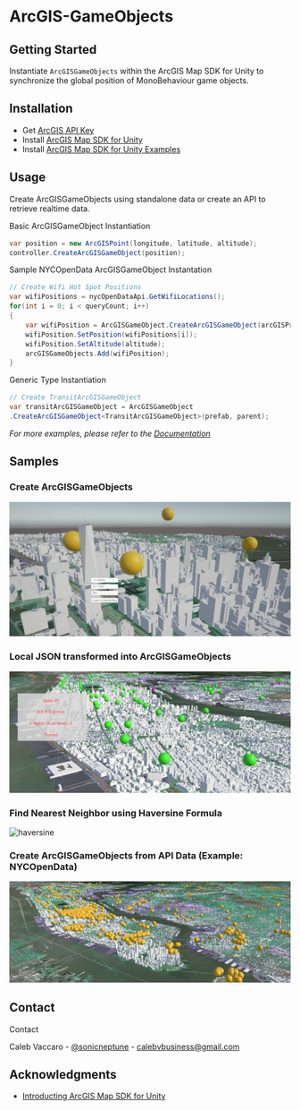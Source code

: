 # ArcGIS-GameObjects

## Getting Started

Instantiate `ArcGISGameObjects` within the ArcGIS Map SDK for Unity to synchronize the global position of MonoBehaviour game objects.

## Installation

- Get [ArcGIS API Key](https://developers.arcgis.com/unity/authentication/)
- Install [ArcGIS Map SDK for Unity](https://developers.arcgis.com/unity/install-and-set-up/)
- Install [ArcGIS Map SDK for Unity Examples](https://developers.arcgis.com/unity/install-and-set-up/add-the-plugin-to-a-new-project/#import-sample-assets)

## Usage

Create ArcGISGameObjects using standalone data or create an API to retrieve realtime data.

Basic ArcGISGameObject Instantiation

```csharp
var position = new ArcGISPoint(longitude, latitude, altitude);
controller.CreateArcGISGameObject(position);
```

Sample NYCOpenData ArcGISGameObject Instantation

```csharp
// Create Wifi Hot Spot Positions
var wifiPositions = nycOpenDataApi.GetWifiLocations();
for(int i = 0; i < queryCount; i++)
{
    var wifiPosition = ArcGISGameObject.CreateArcGISGameObject(arcGISPrefab, parent);
    wifiPosition.SetPosition(wifiPositions[i]);
    wifiPosition.SetAltitude(altitude);
    arcGISGameObjects.Add(wifiPosition);
}
```

Generic Type Instantiation

```csharp
// Create TransitArcGISGameObject
var transitArcGISGameObject = ArcGISGameObject
.CreateArcGISGameObject<TransitArcGISGameObject>(prefab, parent);
```

*For more examples, please refer to the [Documentation](https://developers.arcgis.com/unity/)*

## Samples

### Create ArcGISGameObjects
![createarcgisgameobject](media/createarcgisgameobjects.PNG)

### Local JSON transformed into ArcGISGameObjects
![localjson](media/arcgisgameobjects.PNG)

### Find Nearest Neighbor using Haversine Formula
![haversine](media/haversine.gif)

### Create ArcGISGameObjects from API Data (Example: NYCOpenData)
![apidata](media/nycopendata.PNG)

## Contact

Contact

Caleb Vaccaro - [@sonicneptune](https://twitter.com/sonicneptune) - [calebvbusiness@gmail.com](calebvbusiness@gmail.com)

## Acknowledgments

- [Introducting ArcGIS Map SDK for Unity](https://www.esri.com/arcgis-blog/products/unity/announcements/introducing-arcgis-maps-sdk-for-unity/)
